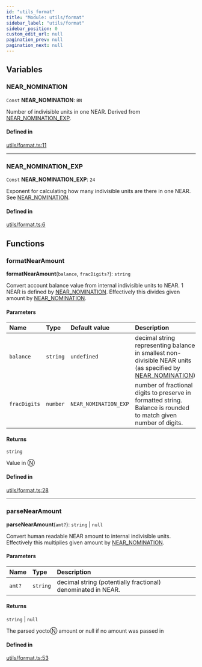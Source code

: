 ```yaml
---
id: "utils_format"
title: "Module: utils/format"
sidebar_label: "utils/format"
sidebar_position: 0
custom_edit_url: null
pagination_prev: null
pagination_next: null
---
```


## Variables

### NEAR\_NOMINATION

 `Const` **NEAR\_NOMINATION**: `BN`

Number of indivisible units in one NEAR. Derived from [NEAR_NOMINATION_EXP](utils_format.md#near_nomination_exp).

#### Defined in

[utils/format.ts:11](https://github.com/maxhr/near--near-api-js/blob/a0c9a104/packages/near-api-js/src/utils/format.ts#L11)

___

### NEAR\_NOMINATION\_EXP

 `Const` **NEAR\_NOMINATION\_EXP**: ``24``

Exponent for calculating how many indivisible units are there in one NEAR. See [NEAR_NOMINATION](utils_format.md#near_nomination).

#### Defined in

[utils/format.ts:6](https://github.com/maxhr/near--near-api-js/blob/a0c9a104/packages/near-api-js/src/utils/format.ts#L6)

## Functions

### formatNearAmount

**formatNearAmount**(`balance`, `fracDigits?`): `string`

Convert account balance value from internal indivisible units to NEAR. 1 NEAR is defined by [NEAR_NOMINATION](utils_format.md#near_nomination).
Effectively this divides given amount by [NEAR_NOMINATION](utils_format.md#near_nomination).

#### Parameters

| Name | Type | Default value | Description |
| :------ | :------ | :------ | :------ |
| `balance` | `string` | `undefined` | decimal string representing balance in smallest non-divisible NEAR units (as specified by [NEAR_NOMINATION](utils_format.md#near_nomination)) |
| `fracDigits` | `number` | `NEAR_NOMINATION_EXP` | number of fractional digits to preserve in formatted string. Balance is rounded to match given number of digits. |

#### Returns

`string`

Value in Ⓝ

#### Defined in

[utils/format.ts:28](https://github.com/maxhr/near--near-api-js/blob/a0c9a104/packages/near-api-js/src/utils/format.ts#L28)

___

### parseNearAmount

**parseNearAmount**(`amt?`): `string` \| ``null``

Convert human readable NEAR amount to internal indivisible units.
Effectively this multiplies given amount by [NEAR_NOMINATION](utils_format.md#near_nomination).

#### Parameters

| Name | Type | Description |
| :------ | :------ | :------ |
| `amt?` | `string` | decimal string (potentially fractional) denominated in NEAR. |

#### Returns

`string` \| ``null``

The parsed yoctoⓃ amount or null if no amount was passed in

#### Defined in

[utils/format.ts:53](https://github.com/maxhr/near--near-api-js/blob/a0c9a104/packages/near-api-js/src/utils/format.ts#L53)
